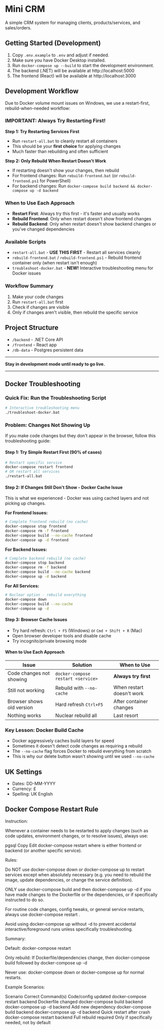 # Mini CRM

A simple CRM system for managing clients, products/services, and sales/orders.

## Getting Started (Development)

1. Copy `.env.example` to `.env` and adjust if needed.
2. Make sure you have Docker Desktop installed.
3. Run `docker-compose up --build` to start the development environment.
4. The backend (.NET) will be available at http://localhost:5000
5. The frontend (React) will be available at http://localhost:3000

## Development Workflow

Due to Docker volume mount issues on Windows, we use a restart-first, rebuild-when-needed workflow:

### **IMPORTANT: Always Try Restarting First!**

**Step 1: Try Restarting Services First**
- Run `restart-all.bat` to cleanly restart all containers
- This should be your **first choice** for applying changes
- Much faster than rebuilding and often sufficient

**Step 2: Only Rebuild When Restart Doesn't Work**
- If restarting doesn't show your changes, then rebuild
- For frontend changes: Run `rebuild-frontend.bat` (or `rebuild-frontend.ps1` for PowerShell)
- For backend changes: Run `docker-compose build backend && docker-compose up -d backend`

### When to Use Each Approach
- **Restart First**: Always try this first - it's faster and usually works
- **Rebuild Frontend**: Only when restart doesn't show frontend changes
- **Rebuild Backend**: Only when restart doesn't show backend changes or you've changed dependencies

### Available Scripts
- `restart-all.bat` - **USE THIS FIRST** - Restart all services cleanly
- `rebuild-frontend.bat` / `rebuild-frontend.ps1` - Rebuild frontend container only (when restart isn't enough)
- `troubleshoot-docker.bat` - **NEW!** Interactive troubleshooting menu for Docker issues

### Workflow Summary
1. Make your code changes
2. Run `restart-all.bat` first
3. Check if changes are visible
4. Only if changes aren't visible, then rebuild the specific service

## Project Structure
- `/backend` - .NET Core API
- `/frontend` - React app
- `/db-data` - Postgres persistent data

---

**Stay in development mode until ready to go live.**

---

## Docker Troubleshooting

### **Quick Fix: Run the Troubleshooting Script**
```bash
# Interactive troubleshooting menu
./troubleshoot-docker.bat
```

### **Problem: Changes Not Showing Up**

If you make code changes but they don't appear in the browser, follow this troubleshooting guide:

#### **Step 1: Try Simple Restart First (90% of cases)**
```bash
# Restart specific service
docker-compose restart frontend
# OR restart all services
./restart-all.bat
```

#### **Step 2: If Changes Still Don't Show - Docker Cache Issue**
This is what we experienced - Docker was using cached layers and not picking up changes.

**For Frontend Issues:**
```bash
# Complete frontend rebuild (no cache)
docker-compose stop frontend
docker-compose rm -f frontend
docker-compose build --no-cache frontend
docker-compose up -d frontend
```

**For Backend Issues:**
```bash
# Complete backend rebuild (no cache)
docker-compose stop backend
docker-compose rm -f backend
docker-compose build --no-cache backend
docker-compose up -d backend
```

**For All Services:**
```bash
# Nuclear option - rebuild everything
docker-compose down
docker-compose build --no-cache
docker-compose up -d
```

#### **Step 3: Browser Cache Issues**
- Try hard refresh: `Ctrl + F5` (Windows) or `Cmd + Shift + R` (Mac)
- Open browser developer tools and disable cache
- Try incognito/private browsing mode

#### **When to Use Each Approach**
| Issue | Solution | When to Use |
|-------|----------|-------------|
| Code changes not showing | `docker-compose restart <service>` | **Always try first** |
| Still not working | Rebuild with `--no-cache` | When restart doesn't work |
| Browser shows old version | Hard refresh `Ctrl+F5` | After container changes |
| Nothing works | Nuclear rebuild all | Last resort |

### **Key Lesson: Docker Build Cache**
- Docker aggressively caches build layers for speed
- Sometimes it doesn't detect code changes as requiring a rebuild
- The `--no-cache` flag forces Docker to rebuild everything from scratch
- This is why our delete button wasn't showing until we used `--no-cache`

## UK Settings
- Dates: DD-MM-YYYY
- Currency: £
- Spelling: UK English

## Docker Compose Restart Rule
Instruction:

Whenever a container needs to be restarted to apply changes (such as code updates, environment changes, or to resolve issues), always use:

pgsql
Copy
Edit
docker-compose restart <service-name>
where <service-name> is either frontend or backend (or another specific service).

Rules:

Do NOT use docker-compose down or docker-compose up to restart services except when absolutely necessary (e.g. you need to rebuild the image, update dependencies, or change the service definition).

ONLY use docker-compose build and then docker-compose up -d <service-name> if you have made changes to the Dockerfile or the dependencies, or if specifically instructed to do so.

For routine code changes, config tweaks, or general service restarts, always use docker-compose restart <service-name>.

Avoid using docker-compose up without -d to prevent accidental interactive/foreground runs unless specifically troubleshooting.

Summary:

Default: docker-compose restart <service-name>

Only rebuild: If Dockerfile/dependencies change, then docker-compose build <service-name> followed by docker-compose up -d <service-name>

Never use: docker-compose down or docker-compose up for normal restarts.

Example Scenarios:

Scenario	Correct Command(s)
Code/config updated	docker-compose restart backend
Dockerfile changed	docker-compose build backend
docker-compose up -d backend
Add new dependency	docker-compose build backend
docker-compose up -d backend
Quick restart after crash	docker-compose restart backend
Full rebuild required	Only if specifically needed, not by default
